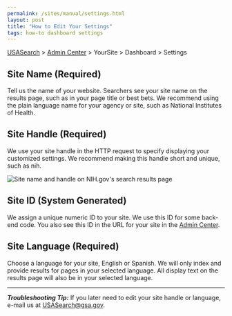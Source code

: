 ```yaml
---
permalink: /sites/manual/settings.html
layout: post
title: "How to Edit Your Settings"
tags: how-to dashboard settings
---
```


[USASearch](http://usasearch.howto.gov) > [Admin Center](http://search.usa.gov/affiliates/home) > YourSite > Dashboard > Settings

## Site Name (Required)

Tell us the name of your website. Searchers see your site name on the results page, such as in your page title or best bets. We recommend using the plain language name for your agency or site, such as National Institutes of Health.

## Site Handle (Required)

We use your site handle in the HTTP request to specify displaying your customized settings. We recommend making this handle short and unique, such as nih.

![Site name and handle on NIH.gov's search results page](https://9fddeb862c037f6d2190-f1564c64756a8cfee25b6b19953b1d23.ssl.cf2.rackcdn.com/settings.png)

## Site ID (System Generated)

We assign a unique numeric ID to your site. We use this ID for some back-end code. You also see this ID in the URL for your site in the [Admin Center](http://search.usa.gov/affiliates/home).

## Site Language (Required)

Choose a language for your site, English or Spanish. We will only index and provide results for pages in your selected language. All display text on the results page will also be in your selected language.

---

***Troubleshooting Tip:*** If you later need to edit your site handle or language, e-mail us at <USASearch@gsa.gov>.